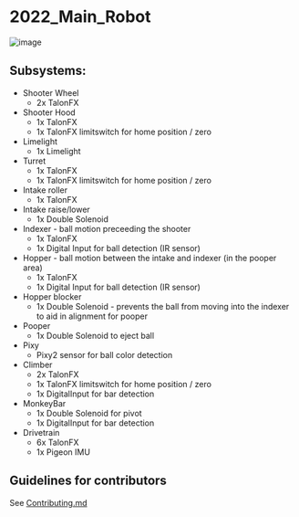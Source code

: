 # 2022_Main_Robot

![image](https://user-images.githubusercontent.com/1295877/149954913-ec88475f-dc2d-41a0-8f8a-b6b7891c93fb.png)

## Subsystems:

* Shooter Wheel
  * 2x TalonFX
* Shooter Hood
  * 1x TalonFX
  * 1x TalonFX limitswitch for home position / zero
* Limelight
  * 1x Limelight
* Turret
  * 1x TalonFX
  * 1x TalonFX limitswitch for home position / zero
* Intake roller
  * 1x TalonFX
* Intake raise/lower
  * 1x Double Solenoid
* Indexer - ball motion preceeding the shooter
  * 1x TalonFX
  * 1x Digital Input for ball detection (IR sensor)
* Hopper - ball motion between the intake and indexer (in the pooper area)
  * 1x TalonFX
  * 1x Digital Input for ball detection (IR sensor)
* Hopper blocker
  * 1x Double Solenoid - prevents the ball from moving into the indexer to aid in alignment for pooper
* Pooper
  * 1x Double Solenoid to eject ball
* Pixy
  * Pixy2 sensor for ball color detection
* Climber
  * 2x TalonFX
  * 1x TalonFX limitswitch for home position / zero
  * 1x DigitalInput for bar detection
* MonkeyBar
  * 1x Double Solenoid for pivot
  * 1x DigitalInput for bar detection
* Drivetrain
  * 6x TalonFX
  * 1x Pigeon IMU

## Guidelines for contributors

See [Contributing.md](/CONTRIBUTING.md)
